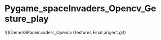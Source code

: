 # Pygame_spaceInvaders_Opencv_Gesture_play


![](Demo/SPaceinvaders_Opencv Gestures Final project.gif)

